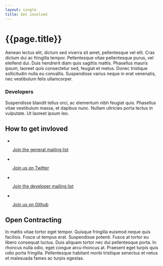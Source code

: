 ```yaml
---
layout: single
title: Get involved
---
```

<h1>{{page.title}}</h1>
<div class="left-right">
					<div class="left">
						<p>Aenean lectus elit, dictum sed viverra sit amet, pellentesque vel elit. Cras dictum dui ac fringilla tempor. Pellentesque vitae pellentesque purus, vel eleifend dui. Duis hendrerit diam quis sagittis mattis. Phasellus mauris ipsum, laoreet quis consectetur sed, feugiat et metus. Donec tristique sollicitudin nulla eu convallis. Suspendisse varius neque in erat venenatis, nec vestibulum felis ullamcorper.</p>
						<h3>Developers</h3>
						<p>Suspendisse blandit tellus orci, ac elementum nibh feugiat quis. Phasellus vitae vestibulum massa, et dapibus nunc. Nullam ultricies porta lectus in vulputate. Ut laoreet ipsum leo.</p>
					</div>
					<div class="right">
						<h2 class="visually-hidden">How to get invloved</h2>
						<ul class="get-involved">
							<li>
								<img src="images/icon_news.png" alt="" />
								<p><a href="#">Join the general mailing list</a></p>
							</li>
							<li>
								<img src="images/icon_twitter.png" alt="" />
								<p><a href="#">Join us on Twitter</a></p>
							</li>
							<li>
								<img src="images/icon_dev_news.png" alt="" />
								<p><a href="#">Join the developer mailing list</a></p>
							</li>
							<li>
								<img src="images/icon_github.png" alt="" />
								<p><a href="#">Join us on Github</a></p>
							</li>
						</ul>
					</div>
				</div>
				<h2>Open Contracting</h2>
				<p>In mattis vitae tortor eget tempor. Quisque fringilla euismod neque quis facilisis. Fusce ut tempus erat. Suspendisse potenti. Fusce at tortor eu libero consequat luctus. Duis aliquam tortor nec dui pellentesque porta. In rhoncus nulla odio, eget congue arcu rhoncus at. Praesent eget turpis quis odio porta fringilla. Pellentesque habitant morbi tristique senectus et netus et malesuada fames ac turpis egestas.</p>
